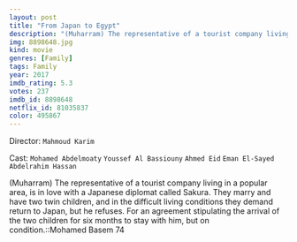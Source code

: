```yaml
---
layout: post
title: "From Japan to Egypt"
description: "(Muharram) The representative of a tourist company living in a popular area, is in love with a Japanese diplomat called Sakura. They marry and have two twin children, and in the difficult living conditions they demand return to Japan, but he refuses. For an agreement stipulating the arrival of the two children for six months to stay with him, but on condition..."
img: 8898648.jpg
kind: movie
genres: [Family]
tags: Family 
year: 2017
imdb_rating: 5.3
votes: 237
imdb_id: 8898648
netflix_id: 81035837
color: 495867
---
```

Director: `Mahmoud Karim`  

Cast: `Mohamed Abdelmoaty` `Youssef Al Bassiouny` `Ahmed Eid` `Eman El-Sayed` `Abdelrahim Hassan` 

(Muharram) The representative of a tourist company living in a popular area, is in love with a Japanese diplomat called Sakura. They marry and have two twin children, and in the difficult living conditions they demand return to Japan, but he refuses. For an agreement stipulating the arrival of the two children for six months to stay with him, but on condition.::Mohamed Basem 74